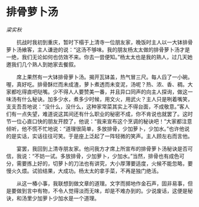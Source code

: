 # 排骨萝卜汤

*梁实秋*

　　抗战时我初到重庆，暂时下榻于上清寺一位朋友家，晚饭时主人以一大钵排骨萝卜汤飨客，主人谦逊的说：“这汤不够味。我的朋友杨太太做的排骨萝卜汤才是一绝，我们无论如何也仿效不来。你去一尝便知。”杨太太也是我的熟人，过几天她邀我们几个熟人到她家去餐叙。

　　席上果然有一大钵排骨萝卜汤。揭开瓦钵盖，热气冒三尺。每人舀了一小碗。喔，真好吃。排骨酥烂而未成渣，萝卜煮透而未变泥，汤呢？热、浓、香、稠。大家都吃得直吧哒嘴。少不得人人要赞美一番，并且异口同声的向主人探询，做这一味汤有什么秘诀。加多少水，煮多少时候，用文火，用武火？主人只是咧着嘴笑，支支吾吾地说：“没什么，没什么，这种家常菜其实上不得台面，不成敬意。”客人们有一点失望，难道说这其间还有什么职业的秘密不成，你不肯说也就罢了。这时节一位心直口快的朋友开腔了，他说：“我来宣布这个烹调的秘诀吧！”大家都注意倾听，他不慌不忙地说：“道理很简单，多放排骨，少加萝卜，少加水。”也许他说的是实话，实话往往可笑。于是座上泛起了一阵轻微的笑声。主人顾左右而言他。

　　宴罢，我回到上清寺朋友家。他问我方才席上所宣布的排骨萝卜汤秘诀是否可信，我说：“不妨一试。多放排骨，少加萝卜，少加水。”当然，排骨也有成色可分，需要拣上好的，切萝卜的刀法也有讲究，大小厚薄要适度，火候不能忽略，要慢火久煨。试验结果，大成功。杨太太的拿手菜，不再是独门绝活。

　　从这一椿小事，我联想到做文章的道理。文字而掷地作金石声，固非易事，但是要做到言中有物，不令人觉得淡而无味，却是不难办到的。少说废话，这便是秘诀，和汤里少加萝卜少加水是一个道理。